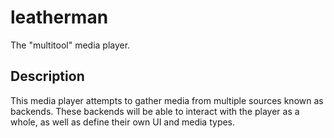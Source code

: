 # leatherman
The "multitool" media player.

## Description

This media player attempts to gather media from multiple sources known as backends. These backends will be able to interact with the player as a whole, as well as define their own UI and media types.
